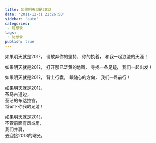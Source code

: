```yaml
---
title: 如果明天就是2012    
date: '2011-12-31 21:26:50'
sidebar: 'auto'
categories:
 - 随想录
tags:
 - 随想录
publish: true
---
```


如果明天就是2012， 
请放弃你的坚持， 
你的执着， 
和我一起浪迹的天涯！ 
  

如果明天就是2012， 
打开那已泛黄的地图， 
寻找一条足迹， 
我们一起出发！ 
  

如果明天就是2012， 
背上行囊， 
跟随心的方向， 
我们一路前行！ 
  

如果明天就是2012，  
茶马古道边，  
圣洁的布达拉宫，  
将留下你我的足迹！  
  
  
如果明天就是2012，  
不管前面有风或雨，  
我们并肩，  
去迎接2013的曙光。  

